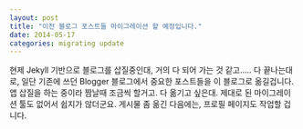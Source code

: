 ```yaml
---
layout: post
title: "이전 블로그 포스트들 마이그레이션 할 예정입니다."
date: 2014-05-17
categories: migrating update
---
```


현제 Jekyll 기반으로 블로그를 삽질중인대, 거의 다 되어 가는 것 같고.....
다 끝나는대로, 일단 기존에 쓰던 Blogger 블로그에서 중요한 포스트들을 이 블로그로 옮길겁니다.
앱 삽질을 하는 중이라 짬날때 조금씩 할거고.
다 옮기고 싶은대. 제대로 된 마이그레이션 툴도 없어서 쉽지가 않더군요.
게시물 좀 옮긴 다음에는, 프로필 페이지도 작업할 겁니다.
